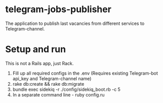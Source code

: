 # telegram-jobs-publisher
The application to publish last vacancies from different services to Telegram-channel.

# Setup and run
This is not a Rails app, just Rack.

1. Fill up all required configs in the .env (Requires existing Telegram-bot api_key and Telegram-channel name)
2. rake db:create && rake db:migrate
3. bundle exec sidekiq -r ./config/sidekiq_boot.rb -c 5
4. In a separate command line - ruby config.ru
